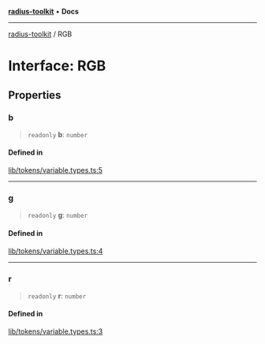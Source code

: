 [**radius-toolkit**](../README.md) • **Docs**

***

[radius-toolkit](../globals.md) / RGB

# Interface: RGB

## Properties

### b

> `readonly` **b**: `number`

#### Defined in

[lib/tokens/variable.types.ts:5](https://github.com/rangle/radius-token-tango/blob/0fa25351e79af51a833bcebadbd83e27a9791a4f/packages/radius-toolkit/src/lib/tokens/variable.types.ts#L5)

***

### g

> `readonly` **g**: `number`

#### Defined in

[lib/tokens/variable.types.ts:4](https://github.com/rangle/radius-token-tango/blob/0fa25351e79af51a833bcebadbd83e27a9791a4f/packages/radius-toolkit/src/lib/tokens/variable.types.ts#L4)

***

### r

> `readonly` **r**: `number`

#### Defined in

[lib/tokens/variable.types.ts:3](https://github.com/rangle/radius-token-tango/blob/0fa25351e79af51a833bcebadbd83e27a9791a4f/packages/radius-toolkit/src/lib/tokens/variable.types.ts#L3)
